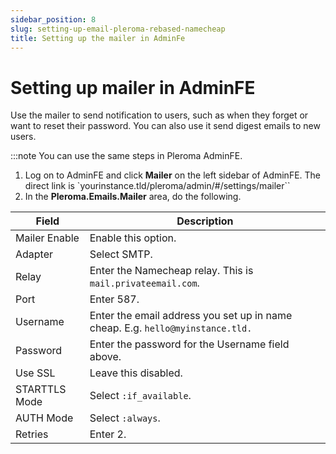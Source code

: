 ```yaml
---
sidebar_position: 8
slug: setting-up-email-pleroma-rebased-namecheap
title: Setting up the mailer in AdminFe
---
```

# Setting up mailer in AdminFE

Use the mailer to send notification to users, such as when they forget or want to reset their password. You can also use it send digest emails to new users.
    
:::note
    You can use the same steps in Pleroma AdminFE.


1. Log on to AdminFE and click **Mailer** on the left sidebar of AdminFE. The direct link is `yourinstance.tld/pleroma/admin/#/settings/mailer``
2. In the **Pleroma.Emails.Mailer** area, do the following. 

| Field         | Description                                                                  |
|---------------|------------------------------------------------------------------------------|
| Mailer Enable | Enable this option.                                                          |
| Adapter       | Select SMTP.                                                                 |
| Relay         | Enter the Namecheap relay. This is `mail.privateemail.com`.   |
| Port          | Enter 587.                                                                   |
| Username      | Enter the email address you set up in name cheap. E.g. `hello@myinstance.tld.` |
| Password      | Enter the password for the Username field above.                             |
| Use SSL       | Leave this disabled.                                                         |
| STARTTLS Mode | Select `:if_available`.                                                        |
| AUTH Mode     | Select `:always`.                                                               |
| Retries       | Enter 2.                                                                     |